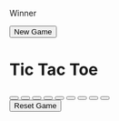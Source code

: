<!DOCTYPE html>
<html lang="en">
  <head>
    <meta charset="UTF-8" />
    <meta name="viewport" content="width=device-width, initial-scale=1.0" />
    <title>Tic-Tac-Toe Game</title>
    <link rel="stylesheet" href="style.css" />
  </head>
  <body>
    <div class="msg-container hide">  <!--to hide mssg container we us HIDE and thn in (css display none)-->
      <p id="msg">Winner</p>
      <button id="new-btn">New Game</button>
    </div>
    <main>
      <h1>Tic Tac Toe</h1>
      <div class="container">
        <div class="game">
          <button class="box"></button>
          <button class="box"></button>
          <button class="box"></button>
          <button class="box"></button>
          <button class="box"></button>
          <button class="box"></button>
          <button class="box"></button>
          <button class="box"></button>
          <button class="box"></button>
        </div>
      </div>
      <button id="reset-btn">Reset Game</button>
    </main>
    <script src="first.js"></script>
  </body>
</html>
